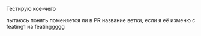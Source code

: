 Тестирую кое-чего

пытаюсь понять поменяется ли в PR название ветки, если я её изменю с feating1 на featinggggg
